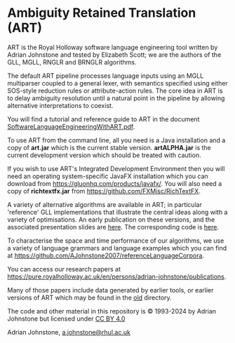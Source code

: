 # Ambiguity Retained Translation (ART)

ART is the Royal Holloway software language engineering tool written by Adrian Johnstone and tested by Elizabeth Scott; we are the authors of the GLL, MGLL, RNGLR and BRNGLR algorithms.

The default ART pipeline processes language inputs using an MGLL multiparser coupled to a general lexer, with semantics specified using either SOS-style reduction rules or attribute-action rules. The core idea in ART is to delay ambiguity resolution until a natural point in the pipeline by allowing alternative interpretations to coexist.

You will find a tutorial and reference guide to ART in the document [SoftwareLanguageEngineeringWithART.pdf](https://github.com/AJohnstone2007/ART/tree/main/doc/SoftwareLanguageEngineeringWithART.pdf).

To use ART from the command line, all you need is a Java installation and a copy of **art.jar** which is the current stable version. **artALPHA.jar** is the current development version which should be treated with caution. 

If you wish to use ART's Integrated Development Environment then you will need an operating system-specific JavaFX installation which you can download from https://gluonhq.com/products/javafx/. You will also need a copy of **richtextfx.jar** from https://github.com/FXMisc/RichTextFX.

A variety of alternative algorithms are available in ART; in particular 'reference' GLL implementations that illustrate the central ideas along with a variety of optimisations. An early publication on these versions, and the associated presentation slides are [here](https://github.com/AJohnstone2007/ART/tree/main/doc/referenceImplementations). The corresponding code is [here](https://github.com/AJohnstone2007/ART/tree/main/src/uk/ac/rhul/cs/csle/art/cfg/gll).

To characterise the space and time performance of our algorithms, we use a variety of language grammars and language examples which you can find at https://github.com/AJohnstone2007/referenceLanguageCorpora.

You can access our research papers at https://pure.royalholloway.ac.uk/en/persons/adrian-johnstone/publications.

Many of those papers include data generated by earlier tools, or earlier versions of ART which may be found in the [old](https://github.com/AJohnstone2007/ART/tree/main/old) directory.

The code and other material in this repository is &copy; 1993-2024 by Adrian Johnstone but licensed under [CC BY 4.0](https://creativecommons.org/licenses/by/4.0/)

Adrian Johnstone, a.johnstone@rhul.ac.uk
